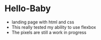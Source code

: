 # Hello-Baby

- landing page with html and css
- This really tested my ability to use flexbox
- The pixels are still a work in progress